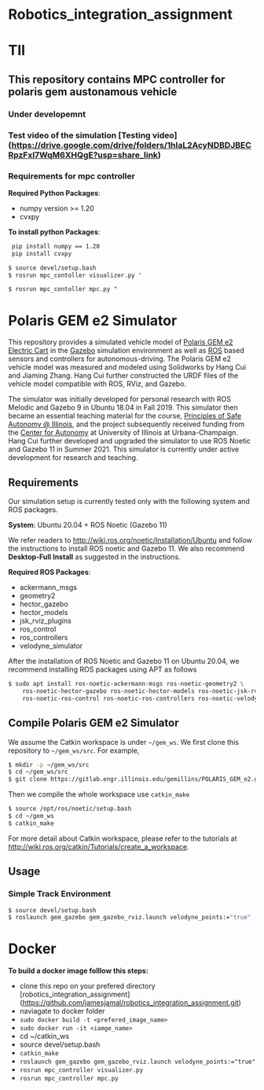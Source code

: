 # Robotics_integration_assignment
# TII
## This repository contains MPC controller for polaris gem austonamous vehicle
### Under developemnt

### Test video of the simulation [Testing video] (https://drive.google.com/drive/folders/1hIaL2AcyNDBDJBECRpzFxI7WqM6XHQgE?usp=share_link)

### Requirements for mpc controller

**Required Python Packages**:

+ numpy version >= 1.20
+ cvxpy

**To install python Packages**:

```bash
 pip install numpy == 1.20
 pip install cvxpy
 ```
 
 ```bash
$ source devel/setup.bash
$ rosrun mpc_contoller visualizer.py "
```
`$ rosrun mpc_contoller mpc.py "`


# Polaris GEM e2 Simulator

This repository provides a simulated vehicle model of [Polaris GEM e2 Electric Cart](https://gem.polaris.com/en-us/e2/) in the [Gazebo](http://gazebosim.org/) simulation environment as well as [ROS](https://www.ros.org/) based sensors and controllers for autonomous-driving. The Polaris GEM e2 vehicle model was measured and modeled using Solidworks by Hang Cui and Jiaming Zhang. Hang Cui further constructed the URDF files of the vehicle model compatible with ROS, RViz, and Gazebo.

The simulator was initially developed for personal research with ROS Melodic and Gazebo 9 in Ubuntu 18.04 in Fall 2019. This simulator then became an essential teaching material for the course, [Principles of Safe Autonomy @ Illinois](https://publish.illinois.edu/safe-autonomy/), and the project subsequently received funding from the [Center for Autonomy](https://autonomy.illinois.edu/) at University of Illinois at Urbana-Champaign. Hang Cui further developed and upgraded the simulator to use ROS Noetic and Gazebo 11 in Summer 2021. This simulator is currently under active development for research and teaching.


## Requirements

Our simulation setup is currently tested only with the following system and ROS packages.

**System**: Ubuntu 20.04 + ROS Noetic (Gazebo 11)

We refer readers to http://wiki.ros.org/noetic/Installation/Ubuntu and follow the instructions to install ROS noetic and Gazebo 11.
We also recommend **Desktop-Full Install** as suggested in the instructions.

**Required ROS Packages**:

+ ackermann_msgs
+ geometry2
+ hector_gazebo
+ hector_models
+ jsk_rviz_plugins
+ ros_control
+ ros_controllers
+ velodyne_simulator

After the installation of ROS Noetic and Gazebo 11 on Ubuntu 20.04, we recommend installing ROS packages using APT as follows
```bash
$ sudo apt install ros-noetic-ackermann-msgs ros-noetic-geometry2 \
    ros-noetic-hector-gazebo ros-noetic-hector-models ros-noetic-jsk-rviz-plugins \
    ros-noetic-ros-control ros-noetic-ros-controllers ros-noetic-velodyne-simulator
```

## Compile Polaris GEM e2 Simulator

We assume the Catkin workspace is under `~/gem_ws`. We first clone this repository to `~/gem_ws/src`.
For example,
```bash
$ mkdir -p ~/gem_ws/src
$ cd ~/gem_ws/src
$ git clone https://gitlab.engr.illinois.edu/gemillins/POLARIS_GEM_e2.git
```

Then we compile the whole workspace use `catkin_make`
```bash
$ source /opt/ros/noetic/setup.bash
$ cd ~/gem_ws
$ catkin_make
```
For more detail about Catkin workspace, please refer to the tutorials at http://wiki.ros.org/catkin/Tutorials/create_a_workspace.

## Usage

### Simple Track Environment

```bash
$ source devel/setup.bash
$ roslaunch gem_gazebo gem_gazebo_rviz.launch velodyne_points:="true"
```

# Docker

**To build a docker image folllow this steps:**

+ clone this repo on your prefered directory [robotics_integration_assignment] (https://github.com/jamesjamal/robotics_integration_assignment.git)
+ naviagate to docker folder
+ `sudo docker build -t <prefered_image_name>`
+ `sudo docker run -it <iamge_name>`
+ cd ~/catkin_ws
+ source devel/setup.bash
+ `catkin_make`
+ `roslaunch gem_gazebo gem_gazebo_rviz.launch velodyne_points:="true"`
+ `rosrun mpc_controller visualizer.py`
+ `rosrun mpc_controller mpc.py`




